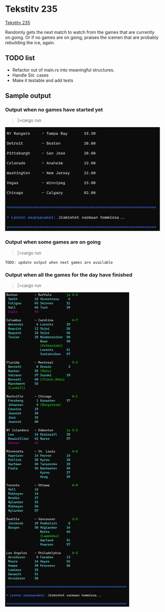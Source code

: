 # Tekstitv 235

[Tekstitv 235](https://yle.fi/aihe/tekstitv?P=235)

Randomly gets the next match to watch from the games that are currently on going. Or if no games are on going, praises the icemen that are probably rebuilding the ice, again.

## TODO list

- Refactor out of main.rs into meaningful structures.
- Handle Siir. cases
- Make it testable and add tests

## Sample output

### Output when no games have started yet

> |>cargo run

![alt text](sample_not_started.png "Output when no games have started yet")

### Output when some games are on going

> |>cargo run

```text
TODO: update output when next games are available
```

### Output when all the games for the day have finished

> |>cargo run

![alt text](sample_end.png "Output when all the games for the day have finished")
